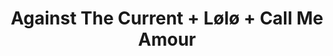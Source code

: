 ---
layout: post
category: concert
title: Against The Current + Lølø + Call Me Amour
artists: 
- Against The Current
- Lølø
- Call Me Amour
place: 
- Bataclan
country: France
city: Paris
---